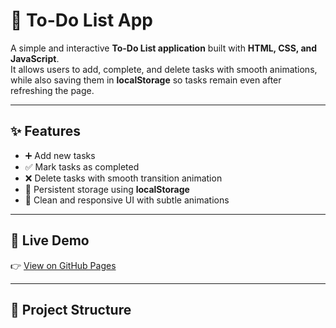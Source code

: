 # 📝 To-Do List App

A simple and interactive **To-Do List application** built with **HTML, CSS, and JavaScript**.  
It allows users to add, complete, and delete tasks with smooth animations, while also saving them in **localStorage** so tasks remain even after refreshing the page.  

---

## ✨ Features
- ➕ Add new tasks  
- ✅ Mark tasks as completed  
- ❌ Delete tasks with smooth transition animation  
- 💾 Persistent storage using **localStorage**  
- 🎨 Clean and responsive UI with subtle animations  

---

## 🚀 Live Demo
👉 [View on GitHub Pages](#)   

---

## 📂 Project Structure
